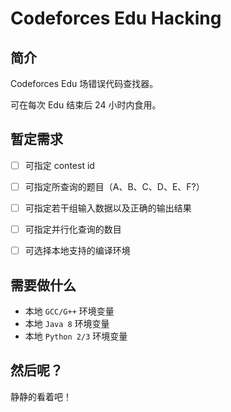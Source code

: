 # Codeforces Edu Hacking
## **简介**

Codeforces Edu 场错误代码查找器。

可在每次 Edu 结束后 24 小时内食用。



## **暂定需求**

- [ ] 可指定 contest id
- [ ] 可指定所查询的题目（A、B、C、D、E、F?）
- [ ] 可指定若干组输入数据以及正确的输出结果
- [ ] 可指定并行化查询的数目
- [ ] 可选择本地支持的编译环境



## **需要做什么**

- 本地 `GCC/G++` 环境变量
- 本地 `Java 8` 环境变量
- 本地 `Python 2/3` 环境变量



## **然后呢？**

静静的看着吧！
